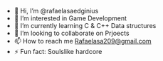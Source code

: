 - 👋 Hi, I’m @rafaelasaedginius
- 👀 I’m interested in Game Development
- 🌱 I’m currently learning C & C++ Data structures
- 💞️ I’m looking to collaborate on Prjoects
- 📫 How to reach me Rafaelasa209@gmail.com
- ⚡ Fun fact: Soulslike hardcore

<!---
rafaelasaedginius/rafaelasaedginius is a ✨ special ✨ repository because its `README.md` (this file) appears on your GitHub profile.
You can click the Preview link to take a look at your changes.
--->
